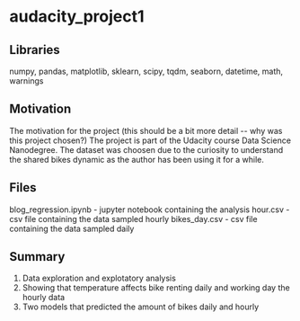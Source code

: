 # audacity_project1

Libraries
---------
  numpy,
  pandas,
  matplotlib,
  sklearn,
  scipy,
  tqdm,
  seaborn,
  datetime,
  math,
  warnings
  
Motivation 
---------
  The motivation for the project (this should be a bit more detail -- why was this project chosen?)
  The project is part of the Udacity course Data Science Nanodegree. The dataset was choosen due to the curiosity to understand the shared bikes dynamic as the author has been using it  for a while.

Files
---------
  blog_regression.ipynb - jupyter notebook containing the analysis
  hour.csv - csv file containing the data sampled hourly
  bikes_day.csv - csv file containing the data sampled daily
  
Summary
---------
1. Data exploration and explotatory analysis
2. Showing that temperature affects bike renting daily and working day the hourly data
3. Two models that predicted the amount of bikes daily and hourly

